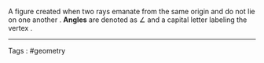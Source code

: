 A figure created when two rays emanate from the same origin and do not lie on one another . **Angles** are denoted as $\angle$ and a capital letter labeling the vertex .

___
Tags : #geometry 
